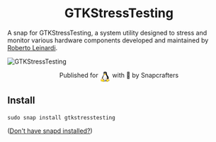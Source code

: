 <h1 align="center">
  <br />
   GTKStressTesting
</h1>

A snap for GTKStressTesting, a system utility designed to stress and monitor various hardware components developed and maintained by [Roberto Leinardi](https://gitlab.com/leinardi).

<!-- Uncomment and modify this when you are provided a build status badge
<p align="center">
<a href="https://build.snapcraft.io/user/snapcrafters/fork-and-rename-me"><img src="https://build.snapcraft.io/badge/snapcrafters/fork-and-rename-me.svg" alt="Snap Status"></a>
</p>
-->
![GTKStressTesting]()
<p align="center">Published for <img src="https://raw.githubusercontent.com/anythingcodes/slack-emoji-for-techies/gh-pages/emoji/tux.png" align="top" width="24" /> with 💝 by Snapcrafters</p>


## Install

    sudo snap install gtkstresstesting

([Don't have snapd installed?](https://snapcraft.io/docs/core/install))

